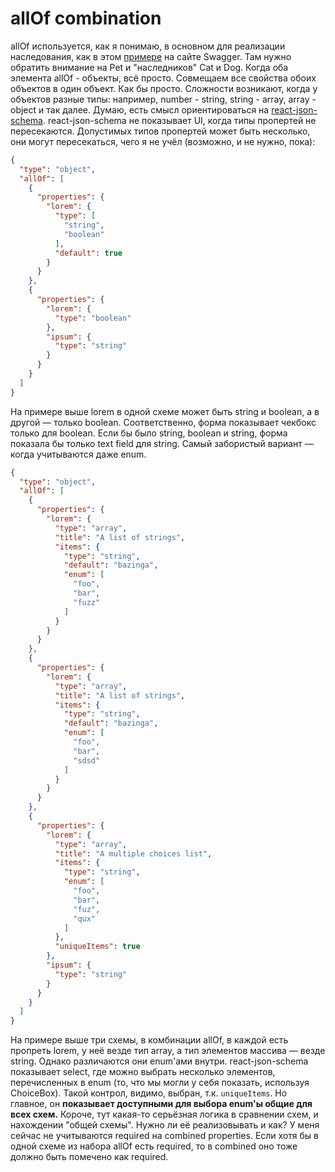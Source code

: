# allOf combination
allOf используется, как я понимаю, в основном для реализации наследования, как в этом [примере](https://swagger.io/docs/specification/v3_0/data-models/oneof-anyof-allof-not/#allof) на сайте Swagger. Там нужно обратить внимание на Pet и "наследников" Cat и Dog.
Когда оба элемента allOf - объекты, всё просто. Совмещаем все свойства обоих объектов в один объект. Как бы просто.
Сложности возникают, когда у объектов разные типы: например, number - string, string - array, array - object и так далее.
Думаю, есть смысл ориентироваться на [react-json-schema](https://rjsf-team.github.io/react-jsonschema-form/).
react-json-schema не показывает UI, когда типы пропертей не пересекаются. Допустимых типов пропертей может быть несколько, они могут пересекаться, чего я не учёл (возможно, и не нужно, пока):
```json
{
  "type": "object",
  "allOf": [
    {
      "properties": {
        "lorem": {
          "type": [
            "string",
            "boolean"
          ],
          "default": true
        }
      }
    },
    {
      "properties": {
        "lorem": {
          "type": "boolean"
        },
        "ipsum": {
          "type": "string"
        }
      }
    }
  ]
}
```
На примере выше lorem в одной схеме может быть string и boolean, а в другой — только boolean. Соответственно, форма показывает чекбокс только для boolean. Если бы было string, boolean и string, форма показала бы только text field для string.
Самый забористый вариант — когда учитываются даже enum.
```json
{
  "type": "object",
  "allOf": [
    {
      "properties": {
        "lorem": {
          "type": "array",
          "title": "A list of strings",
          "items": {
            "type": "string",
            "default": "bazinga",
            "enum": [
              "foo",
              "bar",
              "fuzz"
            ]
          }
        }
      }
    },
    {
      "properties": {
        "lorem": {
          "type": "array",
          "title": "A list of strings",
          "items": {
            "type": "string",
            "default": "bazinga",
            "enum": [
              "foo",
              "bar",
              "sdsd"
            ]
          }
        }
      }
    },
    {
      "properties": {
        "lorem": {
          "type": "array",
          "title": "A multiple choices list",
          "items": {
            "type": "string",
            "enum": [
              "foo",
              "bar",
              "fuz",
              "qux"
            ]
          },
          "uniqueItems": true
        },
        "ipsum": {
          "type": "string"
        }
      }
    }
  ]
}
```
На примере выше три схемы, в комбинации allOf, в каждой есть пропреть lorem, у неё везде тип array, а тип элементов массива — везде string. Однако различаются они enum'ами внутри.
react-json-schema показывает select, где можно выбрать несколько элементов, перечисленных в enum (то, что мы могли у себя показать, используя ChoiceBox). Такой контрол, видимо, выбран, т.к. `uniqueItems`. Но главное, он **показывает доступными для выбора enum'ы общие для всех схем.**
Короче, тут какая-то серьёзная логика в сравнении схем, и нахождении "общей схемы". Нужно ли её реализовывать и как?
У меня сейчас не учитываются required на combined properties. Если хотя бы в одной схеме из набора allOf есть required, то в combined оно тоже должно быть помечено как required.